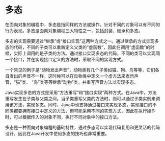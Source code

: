 # 多态
在面向对象的编程中，多态是指同样的方法或操作，针对不同的对象可以有不同的行为表现。多态是面向对象编程三大特性之一，包括封装、继承和多态。

多态的实现需要通过“继承”或“接口实现”这两种方式之一。通过继承的方式实现多态的代码，不同的子类可以重新定义父类的“虚函数”，因此在调用“虚函数”的时候，实际上调用的是子类的方法。通过接口实现多态的代码，不同的类可以实现同一个接口，并在实现接口定义的方法时，采取不同的实现方式。

一个常见的例子是“动物发出声音”，动物类有几个子类如猫、狗、鸟等等，它们各自发出的声音不一样，这时候可以在动物类中定义一个虚方法来表示声音，“猫”类、 “鸟”类等等继承“动物”类，并重写声音方法以实现多态。

Java实现多态的方式是采用“方法重写”和“接口实现”两种方式。在Java中，方法重写发生在子类与父类之间，当子类重写父类的方法时，则可以通过子类实例来调用该方法，实现多态。同时，Java中也支持通过接口来实现多态，实现接口的不同类都要拥有接口中定义的方法，但可能采用不同的实现方式，因此在执行操作时，可以根据传入的对象不同，执行不同对象中的接口方法。

多态是一种面向对象编程的基础特性，通过多态可以实现代码复用和更灵活的代码设计，因此在Java开发中使用多态的技巧也非常重要。